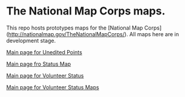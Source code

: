 # The National Map Corps maps.

This repo hosts prototypes maps for the [National Map Corps] (http://nationalmap.gov/TheNationalMapCorps/). All maps here are in development stage.

[Main page for Unedited Points](http://ricardo-c-oliveira.github.io/TNMC-Maps/uneditedpoints/)

[Main page fro Status Map](http://ricardo-c-oliveira.github.io/TNMC-Maps/statusMaps/)

[Main page for Volunteer Status](http://ricardo-c-oliveira.github.io/TNMC-Maps/statusUsers/)

[Main page for Volunteer Status Maps](http://ricardo-c-oliveira.github.io/TNMC-Maps/statusUsersMaps/)
